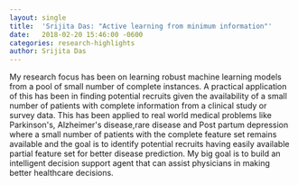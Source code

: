 ```yaml
---
layout: single
title:  'Srijita Das: "Active learning from minimum information"'
date:   2018-02-20 15:46:00 -0600
categories: research-highlights
author: Srijita Das
---
```


My research focus has been on learning robust machine learning models from a pool of small number of complete instances.
A practical application of this has been in finding potential recruits given the availability of a small number of patients with 
complete information from a clinical study or survey data. This has been applied to real world medical problems like Parkinson's, 
Alzheimer's disease,rare disease and Post partum depression where a small number of patients with the complete feature set remains available
and the goal is to identify potential recruits having easily available partial feature set for better disease prediction. 
My big goal is to build an intelligent decision support agent that can assist physicians in making 
better healthcare decisions.
